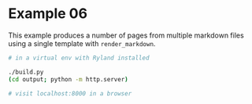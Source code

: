 # Example 06

This example produces a number of pages from multiple markdown files using a single template with `render_markdown`.

```sh
# in a virtual env with Ryland installed

./build.py
(cd output; python -m http.server)

# visit localhost:8000 in a browser
```
